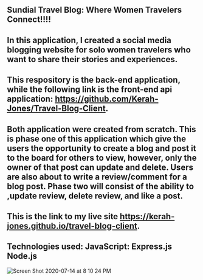 Sundial Travel Blog: Where Women Travelers Connect!!!!
----
In this application, I created a social media blogging website for solo women travelers who want to share their stories and experiences. 
-----
This respository is the back-end application, while the following link is the front-end api application: https://github.com/Kerah-Jones/Travel-Blog-Client. 
-----
Both application were created from scratch. This is phase one of this application which give the users the opportunity to create a blog and post it to the board for others to view, however, only the owner of that post can update and delete. Users are also about to write a review/comment for a blog post. Phase two will consist of the ability to ,update review, delete review, and like a post. 
-----
This is the link to my live site https://kerah-jones.github.io/travel-blog-client.
-----
Technologies used:
JavaScript:
Express.js
Node.js
-----
![Screen Shot 2020-07-14 at 8 10 24 PM](https://media.git.generalassemb.ly/user/28264/files/448aa480-c60e-11ea-948c-ddfbc4483671)

